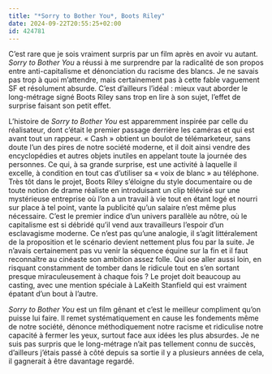 ```yaml
---
title: "*Sorry to Bother You*, Boots Riley"
date: 2024-09-22T20:55:25+02:00
id: 424781 
---
```


C’est rare que je sois vraiment surpris par un film après en avoir vu autant. *Sorry to Bother You* a réussi à me surprendre par la radicalité de son propos entre anti-capitalisme et dénonciation du racisme des blancs. Je ne savais pas trop à quoi m’attendre, mais certainement pas à cette fable vaguement SF et résolument absurde. C’est d’ailleurs l’idéal : mieux vaut aborder le long-métrage signé Boots Riley sans trop en lire à son sujet, l’effet de surprise faisant son petit effet. 

L’histoire de *Sorry to Bother You* est apparemment inspirée par celle du réalisateur, dont c’était le premier passage derrière les caméras et qui est avant tout un rappeur. « Cash » obtient un boulot de télémarketeur, sans doute l’un des pires de notre société moderne, et il doit ainsi vendre des encyclopédies et autres objets inutiles en appelant toute la journée des personnes. Ce qui, à sa grande surprise, est une activité à laquelle il excelle, à condition en tout cas d’utiliser sa « voix de blanc » au téléphone. Très tôt dans le projet, Boots Riley s’éloigne du style documentaire ou de toute notion de drame réaliste en introduisant un clip télévisé sur une mystérieuse entreprise où l’on a un travail à vie tout en étant logé et nourri sur place à tel point, vante la publicité qu’un salaire n’est même plus nécessaire. C’est le premier indice d’un univers parallèle au nôtre, où le capitalisme est si débridé qu’il vend aux travailleurs l’espoir d’un esclavagisme moderne. Ce n’est pas qu’une analogie, il s’agit littéralement de la proposition et le scénario devient nettement plus fou par la suite. Je n’avais certainement pas vu venir la séquence équine sur la fin et il faut reconnaître au cinéaste son ambition assez folle. Qui ose aller aussi loin, en risquant constamment de tomber dans le ridicule tout en s’en sortant presque miraculeusement à chaque fois ? Le projet doit beaucoup au casting, avec une mention spéciale à LaKeith Stanfield qui est vraiment épatant d’un bout à l’autre. 

*Sorry to Bother You* est un film gênant et c’est le meilleur compliment qu’on puisse lui faire. Il remet systématiquement en cause les fondements même de notre société, dénonce méthodiquement notre racisme et ridiculise notre capacité à fermer les yeux, surtout face aux idées les plus absurdes. Je ne suis pas surpris que le long-métrage n’ait pas tellement connu de succès, d’ailleurs j’étais passé à côté depuis sa sortie il y a plusieurs années de cela, il gagnerait à être davantage regardé.